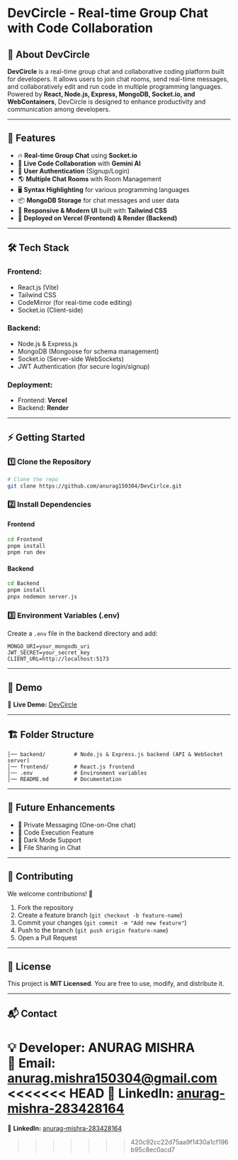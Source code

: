 # DevCircle - Real-time Group Chat with Code Collaboration

## 🚀 About DevCircle
**DevCircle** is a real-time group chat and collaborative coding platform built for developers. It allows users to join chat rooms, send real-time messages, and collaboratively edit and run code in multiple programming languages. Powered by **React, Node.js, Express, MongoDB, Socket.io, and WebContainers**, DevCircle is designed to enhance productivity and communication among developers.

---

## 🌟 Features
- 🔥 **Real-time Group Chat** using **Socket.io**
- 📝 **Live Code Collaboration** with **Gemini AI**
- 🔑 **User Authentication** (Signup/Login)
- 🌎 **Multiple Chat Rooms** with Room Management
- 🖥️ **Syntax Highlighting** for various programming languages
- 📦 **MongoDB Storage** for chat messages and user data
- 🎨 **Responsive & Modern UI** built with **Tailwind CSS**
- 🚀 **Deployed on Vercel (Frontend) & Render (Backend)**

---

## 🛠️ Tech Stack
### **Frontend:**
- React.js (Vite)
- Tailwind CSS
- CodeMirror (for real-time code editing)
- Socket.io (Client-side)

### **Backend:**
- Node.js & Express.js
- MongoDB (Mongoose for schema management)
- Socket.io (Server-side WebSockets)
- JWT Authentication (for secure login/signup)

### **Deployment:**
- Frontend: **Vercel**
- Backend: **Render**

---

## ⚡ Getting Started
### **1️⃣ Clone the Repository**
```bash
# Clone the repo
git clone https://github.com/anurag150304/DevCirlce.git
```

### **2️⃣ Install Dependencies**
#### **Frontend**
```bash
cd Frontend
pnpm install
pnpm run dev
```
#### **Backend**
```bash
cd Backend
pnpm install
pnpx nodemon server.js
```

### **3️⃣ Environment Variables (.env)**
Create a `.env` file in the backend directory and add:
```plaintext
MONGO_URI=your_mongodb_uri
JWT_SECRET=your_secret_key
CLIENT_URL=http://localhost:5173
```

---

## 🎥 Demo
🚀 **Live Demo:** [DevCircle](https://your-live-demo-link.com)

---

## 🏗️ Folder Structure
```
│── backend/         # Node.js & Express.js backend (API & WebSocket server)
│── frontend/        # React.js frontend
│── .env             # Environment variables
│── README.md        # Documentation
```

---

## 🚀 Future Enhancements
- 🔹 Private Messaging (One-on-One chat)
- 🔹 Code Execution Feature
- 🔹 Dark Mode Support
- 🔹 File Sharing in Chat

---

## 🤝 Contributing
We welcome contributions! 🚀
1. Fork the repository
2. Create a feature branch (`git checkout -b feature-name`)
3. Commit your changes (`git commit -m "Add new feature"`)
4. Push to the branch (`git push origin feature-name`)
5. Open a Pull Request

---

## 📜 License
This project is **MIT Licensed**. You are free to use, modify, and distribute it.

---

## 📬 Contact
💡 **Developer:** ANURAG MISHRA  
📧 **Email:** anurag.mishra150304@gmail.com    
<<<<<<< HEAD
🔗 **LinkedIn:** [anurag-mishra-283428164](https://linkedin.com/in/anurag-mishra-283428164)
=======
🔗 **LinkedIn:** [anurag-mishra-283428164](https://linkedin.com/in/anurag-mishra-283428164)
>>>>>>> 420c92cc22d75aa9f1430a1cf196b95c8ec0acd7
